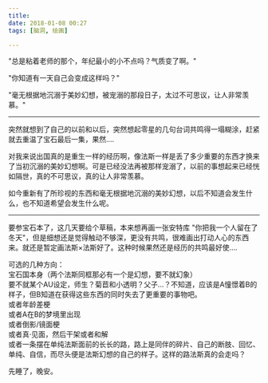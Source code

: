 ```yaml
---
title: 
date: 2018-01-08 00:27
tags: [脑洞, 绘画]

---
```


"总是粘着老师的那个，年纪最小的小不点吗？气质变了啊。"

"你知道有一天自己会变成这样吗？"

"毫无根据地沉溺于美妙幻想，被宠溺的那段日子，太过不可思议，让人非常羡慕。"

---
突然就想到了自己的以前和以后，突然想起零星的几句台词共鸣得一塌糊涂，赶紧就去重温了宝石最后一集，果然.... 

对我来说出国真的是重生一样的经历啊，像法斯一样是丢了多少重要的东西才换来了当初沉溺的美妙幻想啊。可是已经没法再被那样宠溺了，以前的事想起来已经恍如隔世，真的不可思议，真的让人非常羡慕。

如今重新有了所珍视的东西和毫无根据地沉溺的美妙幻想，以后不知道会发生什么，也不知道希望会发生什么呢。

---
要参宝石本了，这几天要给个草稿，本来想再画一张安特库 "你把我一个人留在了冬天"，但是细想还是觉得触动不够深，更没有共鸣，很难画出打动人心的东西来。就还是暂定画法斯×法斯好了。这种时候果然还是经历的共鸣最好使....

可选的几种方向：<br>
宝石国本身（两个法斯同框那必有一个是幻想，要不就幻象）<br>
要不就某个AU设定，师生？菊苣和小透明？父子...？不知道，应该是A憧憬着B的样子，但B知道在获得这些东西的同时失去了更重要的事物吧。<br>
或者年龄差梗<br>
或者A在B的梦境里出现<br>
或者倒影/镜面梗<br>
或者真·见面，然后干架或者和解<br>
或者一条摆在单纯法斯面前的长长的路，路上是同伴的碎片、自己的断肢、回忆、单纯、自信，而尽头便是法斯幻想的自己的样子。这样的路法斯真的会走吗？

先睡了，晚安。
